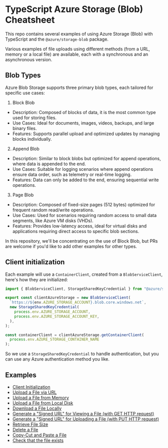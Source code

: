 # TypeScript Azure Storage (Blob) Cheatsheet
This repo contains several examples of using Azure Storage (Blob) with TypeScript and the `@azure/storage-blob` package.

Various examples of file uploads using different methods (from a URL, memory or a local file) are available, each with a synchronous and an asynchronous version.

## Blob Types
Azure Blob Storage supports three primary blob types, each tailored for specific use cases:

1. Block Blob
  - Description: Composed of blocks of data, it is the most common type used for storing files.
  - Use Cases: Ideal for documents, images, videos, backups, and large binary files.
  - Features: Supports parallel upload and optimized updates by managing blocks individually.
2. Append Blob
  - Description: Similar to block blobs but optimized for append operations, where data is appended to the end.
  - Use Cases: Suitable for logging scenarios where append operations ensure data order, such as telemetry or real-time logging.
  - Features: Data can only be added to the end, ensuring sequential write operations.
3. Page Blob
  - Description: Composed of fixed-size pages (512 bytes) optimized for frequent random read/write operations.
  - Use Cases: Used for scenarios requiring random access to small data segments, like Azure VM disks (VHDs).
  - Features: Provides low-latency access, ideal for virtual disks and applications requiring direct access to specific blob sections.

In this repository, we'll be concentrating on the use of Block Blob, but PRs are welcome if you'd like to add other examples for other types.

## Client initialization
Each example will use a `ContainerClient`, created from a `BlobServiceClient`, here's how they are initialized:
```ts
import { BlobServiceClient, StorageSharedKeyCredential } from "@azure/storage-blob";

export const clientAzureStorage = new BlobServiceClient(
  `https://${env.AZURE_STORAGE_ACCOUNT}.blob.core.windows.net`,
  new StorageSharedKeyCredential(
    process.env.AZURE_STORAGE_ACCOUNT,
    process.env.AZURE_STORAGE_ACCOUNT_KEY,
  ),
);

const containerClient = clientAzureStorage.getContainerClient(
  process.env.AZURE_STORAGE_CONTAINER_NAME
);
```

So we use a `StorageSharedKeyCredential` to handle authentication, but you can use any Azure authentication method you like.

## Examples
- [Client Initialization](./examples/client-initialization.ts)
- [Upload a File via URL](./examples/upload-file-from-url.ts)
- [Upload a File from Memory](./examples/upload-file-from-memory.ts)
- [Upload a File from Local Disk](./examples/upload-file-from-local-disk.ts)
- [Download a File Locally](./examples/download-file-locally.ts)
- [Generate a "Signed URL" for Viewing a File (with GET HTTP request)](./examples/generate-viewing-file-url.ts)
- [Generate a "Signed URL" for Uploading a File (with PUT HTTP request)](./examples/generate-uploading-file-url.ts)
- [Retrieve File Size](./examples/retrieve-file-size.ts)
- [Delete a File](./examples/delete-file.ts)
- [Copy-Cut and Paste a File](./examples/copy-cut-paste-file.ts)
- [Check that the file exists](./examples/check-file-exists.ts)